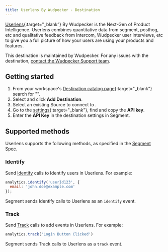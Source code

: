 ```yaml
---
title: Userlens By Wudpecker - Destination
---
```



[Userlens](https://wudpecker.io/?utm_source=segmentio&utm_medium=docs&utm_campaign=partners){:target="_blank”} By Wudpecker is the Next-Gen of Product Intelligence. Userlens combines quantitative data from segment, posthog, etc and qualitative feedback from Intercom, Wudpecker user interviews, etc to give you a full picture of how your users are using your products and features.

This destination is maintained by Wudpecker. For any issues with the destination, [contact the Wudpecker Support team](mailto:ankur@wudpecker.io).


## Getting started


1. From your workspace's [Destination catalog page](https://app.segment.com/goto-my-workspace/destinations/catalog){:target="_blank”} search for "<Userlens>".
2. Select <Userlens> and click **Add Destination**.
3. Select an existing Source to connect to <Userlens>.
4. Go to the [<Userlens> settings](https://app.userlens.io/settings/integrations){:target="_blank"}, find and copy the **API key**.
5. Enter the **API Key** in the <Userlens> destination settings in Segment.


## Supported methods

Userlens supports the following methods, as specified in the [Segment Spec](/docs/connections/spec).


### Identify

Send [Identify](/docs/connections/spec/identify) calls to Identify users in Userlens. For example:

```js
analytics.identify('userId123', {
  email: 'john.doe@example.com'
});
```

Segment sends Identify calls to Userlens as an `identify` event.


### Track

Send [Track](/docs/connections/spec/track) calls to add events in Userlens. For example:

```js
analytics.track('Login Button Clicked')
```

Segment sends Track calls to Userlens as a `track` event.
